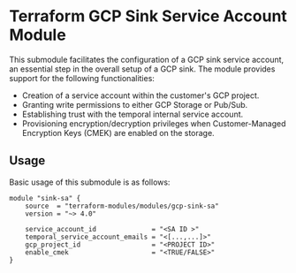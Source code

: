 # Terraform GCP Sink Service Account Module

This submodule facilitates the configuration of a GCP sink service account, an essential step in the overall setup of a GCP sink. The module provides support for the following functionalities:

- Creation of a service account within the customer's GCP project.
- Granting write permissions to either GCP Storage or Pub/Sub.
- Establishing trust with the temporal internal service account.
- Provisioning encryption/decryption privileges when Customer-Managed Encryption Keys (CMEK) are enabled on the storage.

## Usage

Basic usage of this submodule is as follows:

```hcl
module "sink-sa" {
    source  = "terraform-modules/modules/gcp-sink-sa"
    version = "~> 4.0"

    service_account_id              = "<SA ID >"
    temporal_service_account_emails = "<[...,...]>"
    gcp_project_id                  = "<PROJECT ID>"
    enable_cmek                     = "<TRUE/FALSE>"
}
```